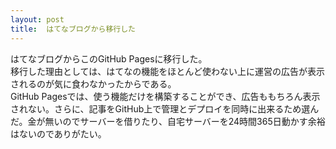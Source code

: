 ```yaml
---
layout: post
title:  はてなブログから移行した
---
```

はてなブログからこのGitHub Pagesに移行した。  
移行した理由としては、はてなの機能をほとんど使わない上に運営の広告が表示されるのが気に食わなかったからである。  
GitHub Pagesでは、使う機能だけを構築することができ、広告ももちろん表示されない。さらに、記事をGitHub上で管理とデプロイを同時に出来るため選んだ。金が無いのでサーバーを借りたり、自宅サーバーを24時間365日動かす余裕はないのでありがたい。